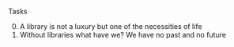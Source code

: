Tasks

0. A library is not a luxury but one of the necessities of life
1. Without libraries what have we? We have no past and no future

